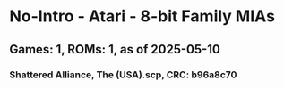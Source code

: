 # No-Intro - Atari - 8-bit Family MIAs
## Games: 1, ROMs: 1, as of 2025-05-10

### Shattered Alliance, The (USA).scp, CRC: b96a8c70
